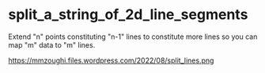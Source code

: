 # split_a_string_of_2d_line_segments
Extend "n" points constituting "n-1" lines to constitute more lines so you can map "m" data to "m" lines.

https://mmzoughi.files.wordpress.com/2022/08/split_lines.png
